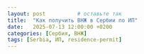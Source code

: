 ```yaml
---
layout: post          # оставьте так
title:  "Как получить ВНЖ в Сербии по ИП"
date:   2025-07-13 12:00:00 +0200
categories: [Сербия, ВНЖ]
tags: [Serbia, ИП, residence-permit]
---
```

